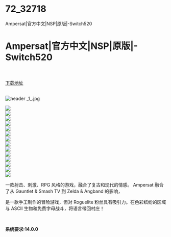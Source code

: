 # 72_32718
Ampersat|官方中文|NSP|原版|-Switch520
# Ampersat|官方中文|NSP|原版|-Switch520
 <br/></br>
[下载地址](https://www.switch520.cc/article/32718 "下载地址")
<br/></br>

<p><img title="header _1_.jpg" src="https://www.switch520.cc/muke_img/2022_06_11_8935d3057e178.jpg" alt="header _1_.jpg"></p>
<p><img src="https://cdn.cloudflare.steamstatic.com/steam/apps/1356040/ss_b004adc2b128a7eaf176a043ee96d1b02b26a9c1.600x338.jpg?t=1652418478"><br>
<img src="https://cdn.cloudflare.steamstatic.com/steam/apps/1356040/ss_4865d5c629cca14a0a74efa6da0251c62ca191e0.600x338.jpg?t=1652418478"><br>
<img src="https://cdn.cloudflare.steamstatic.com/steam/apps/1356040/ss_d1fa3bb4a00f3eaefeae44447f46fe0a34a2229a.600x338.jpg?t=1652418478"><br>
<img src="https://cdn.cloudflare.steamstatic.com/steam/apps/1356040/ss_385e0c8ac5a45caee0c7def453cad8f32cce2673.600x338.jpg?t=1652418478"><br>
<img src="https://cdn.cloudflare.steamstatic.com/steam/apps/1356040/ss_d41783f529214f1c44ee47c1bc5cb90f330c18d3.600x338.jpg?t=1652418478"><br>
<img src="https://cdn.cloudflare.steamstatic.com/steam/apps/1356040/ss_22e5b1145932938f6a1f01738ef7176240138c33.600x338.jpg?t=1652418478"><br>
<img src="https://cdn.cloudflare.steamstatic.com/steam/apps/1356040/ss_1b0ed915504171ecc95a26a06308828fa2f0a090.600x338.jpg?t=1652418478"><br>
<img src="https://cdn.cloudflare.steamstatic.com/steam/apps/1356040/ss_6976f0381885fefd0822d4364ccad4cb30061ba2.600x338.jpg?t=1652418478"><br>
<img src="https://cdn.cloudflare.steamstatic.com/steam/apps/1356040/ss_9d7ba3e62cc15c36326e24cb1e21010e745f4218.600x338.jpg?t=1652418478"><br>
<img src="https://cdn.cloudflare.steamstatic.com/steam/apps/1356040/ss_1a0dba05295f1e965f132147d8daf8d08616c3df.600x338.jpg?t=1652418478"><br>
<img src="https://cdn.cloudflare.steamstatic.com/steam/apps/1356040/ss_573ed14980bb2204857b23dfc12f3c26b4ceafcc.600x338.jpg?t=1652418478"><br>
<img src="https://cdn.cloudflare.steamstatic.com/steam/apps/1356040/ss_57a707a209e929c98f1b1c9c529bed8e874bf164.600x338.jpg?t=1652418478"><br>
<img src="https://cdn.cloudflare.steamstatic.com/steam/apps/1356040/ss_22d0f6b069717b870b01cfbe78bedda78fcbcc82.600x338.jpg?t=1652418478"><br>
<img src="https://cdn.cloudflare.steamstatic.com/steam/apps/1356040/ss_f98468d5b319e2567dda99170e5b13366e5423af.600x338.jpg?t=1652418478"></p>
<p>一款射击、刺激、RPG 风格的游戏，融合了复古和现代的情感。 Ampersat 融合了从 Gauntlet &amp; Smash TV 到 Zelda &amp; Angband 的影响，</p>
<p>是一款手工制作的冒险游戏，但对 Roguelite 粉丝具有吸引力。在色彩缤纷的区域与 ASCII 生物和免费字母战斗，将语言带回村庄！</p>
<p>&nbsp;</p>
<p><strong>系统要求:14.0.0</strong></p>



